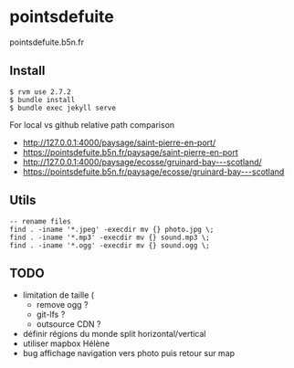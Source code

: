 # pointsdefuite

pointsdefuite.b5n.fr

## Install

```
$ rvm use 2.7.2
$ bundle install
$ bundle exec jekyll serve
```

For local vs github relative path comparison

- http://127.0.0.1:4000/paysage/saint-pierre-en-port/
- https://pointsdefuite.b5n.fr/paysage/saint-pierre-en-port
- http://127.0.0.1:4000/paysage/ecosse/gruinard-bay---scotland/
- https://pointsdefuite.b5n.fr/paysage/ecosse/gruinard-bay---scotland

## Utils

```
-- rename files
find . -iname '*.jpeg' -execdir mv {} photo.jpg \;
find . -iname '*.mp3' -execdir mv {} sound.mp3 \;
find . -iname '*.ogg' -execdir mv {} sound.ogg \;
```

## TODO

- limitation de taille (
  - remove ogg ?
  - git-lfs ?
  - outsource CDN ?
- définir régions du monde split horizontal/vertical
- utiliser mapbox Hélène
- bug affichage navigation vers photo puis retour sur map
